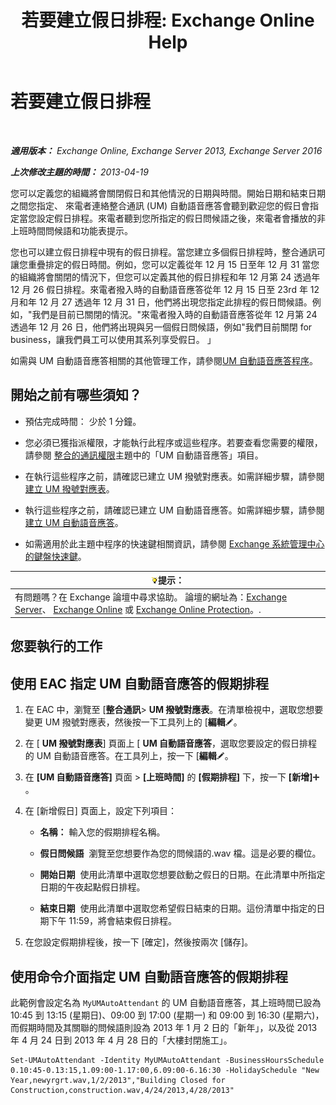 ﻿---
title: '若要建立假日排程: Exchange Online Help'
TOCTitle: 若要建立假日排程
ms:assetid: 0c5c51e4-5b51-451b-ab93-2cebf644dc96
ms:mtpsurl: https://technet.microsoft.com/zh-tw/library/Bb266921(v=EXCHG.150)
ms:contentKeyID: 50472541
ms.date: 05/23/2018
mtps_version: v=EXCHG.150
ms.translationtype: MT
---

# 若要建立假日排程

 

_**適用版本：** Exchange Online, Exchange Server 2013, Exchange Server 2016_

_**上次修改主題的時間：** 2013-04-19_

您可以定義您的組織將會關閉假日和其他情況的日期與時間。開始日期和結束日期之間您指定、 來電者連絡整合通訊 (UM) 自動語音應答會聽到歡迎您的假日會指定當您設定假日排程。來電者聽到您所指定的假日問候語之後，來電者會播放的非上班時間問候語和功能表提示。

您也可以建立假日排程中現有的假日排程。當您建立多個假日排程時，整合通訊可讓您重疊排定的假日時間。例如，您可以定義從年 12 月 15 日至年 12 月 31 當您的組織將會關閉的情況下，但您可以定義其他的假日排程和年 12 月第 24 透過年 12 月 26 假日排程。來電者撥入時的自動語音應答從年 12 月 15 日至 23rd 年 12 月和年 12 月 27 透過年 12 月 31 日，他們將出現您指定此排程的假日問候語。例如，"我們是目前已關閉的情況。"來電者撥入時的自動語音應答從年 12 月第 24 透過年 12 月 26 日，他們將出現與另一個假日問候語，例如"我們目前關閉 for business，讓我們員工可以使用其系列享受假日。 」

如需與 UM 自動語音應答相關的其他管理工作，請參閱[UM 自動語音應答程序](um-auto-attendant-procedures-exchange-2013-help.md)。

## 開始之前有哪些須知？

  - 預估完成時間： 少於 1 分鐘。

  - 您必須已獲指派權限，才能執行此程序或這些程序。若要查看您需要的權限，請參閱 [整合的通訊權限](unified-messaging-permissions-exchange-2013-help.md)主題中的「UM 自動語音應答」項目。

  - 在執行這些程序之前，請確認已建立 UM 撥號對應表。如需詳細步驟，請參閱[建立 UM 撥號對應表](create-a-um-dial-plan-exchange-2013-help.md)。

  - 執行這些程序之前，請確認已建立 UM 自動語音應答。如需詳細步驟，請參閱[建立 UM 自動語音應答](create-a-um-auto-attendant-exchange-2013-help.md)。

  - 如需適用於此主題中程序的快速鍵相關資訊，請參閱 [Exchange 系統管理中心的鍵盤快速鍵](keyboard-shortcuts-in-the-exchange-admin-center-exchange-online-protection-help.md)。

<table>
<thead>
<tr class="header">
<th><img src="images/Bb124558.tip(EXCHG.150).gif" title="提示" alt="提示" />提示：</th>
</tr>
</thead>
<tbody>
<tr class="odd">
<td>有問題嗎？在 Exchange 論壇中尋求協助。 論壇的網址為：<a href="https://go.microsoft.com/fwlink/p/?linkid=60612">Exchange Server</a>、 <a href="https://go.microsoft.com/fwlink/p/?linkid=267542">Exchange Online</a> 或 <a href="https://go.microsoft.com/fwlink/p/?linkid=285351">Exchange Online Protection</a>。.</td>
</tr>
</tbody>
</table>


## 您要執行的工作

## 使用 EAC 指定 UM 自動語音應答的假期排程

1.  在 EAC 中，瀏覽至 \[**整合通訊**\> **UM 撥號對應表**。在清單檢視中，選取您想要變更 UM 撥號對應表，然後按一下工具列上的 \[**編輯**![編輯圖示](images/JJ218640.6f53ccb2-1f13-4c02-bea0-30690e6ea71d(EXCHG.150).gif "編輯圖示")。

2.  在 \[ **UM 撥號對應表**\] 頁面上 \[ **UM 自動語音應答**，選取您要設定的假日排程的 UM 自動語音應答。在工具列上，按一下 \[**編輯**![編輯圖示](images/JJ218640.6f53ccb2-1f13-4c02-bea0-30690e6ea71d(EXCHG.150).gif "編輯圖示")。

3.  在 **\[UM 自動語音應答\]** 頁面 \> **\[上班時間\]** 的 **\[假期排程\]** 下，按一下 **\[新增\]**![加入圖示](images/JJ218640.c1e75329-d6d7-4073-a27d-498590bbb558(EXCHG.150).gif "加入圖示")。

4.  在 \[新增假日\] 頁面上，設定下列項目：
    
      - **名稱：** 輸入您的假期排程名稱。
    
      - **假日問候語**  瀏覽至您想要作為您的問候語的.wav 檔。這是必要的欄位。
    
      - **開始日期**  使用此清單中選取您想要啟動之假日的日期。在此清單中所指定日期的午夜起點假日排程。
    
      - **結束日期**  使用此清單中選取您希望假日結束的日期。這份清單中指定的日期下午 11:59，將會結束假日排程。

5.  在您設定假期排程後，按一下 \[確定\]，然後按兩次 \[儲存\]。

## 使用命令介面指定 UM 自動語音應答的假期排程

此範例會設定名為 `MyUMAutoAttendant` 的 UM 自動語音應答，其上班時間已設為 10:45 到 13:15 (星期日)、09:00 到 17:00 (星期一) 和 09:00 到 16:30 (星期六)，而假期時間及其關聯的問候語則設為 2013 年 1 月 2 日的「新年」，以及從 2013 年 4 月 24 日到 2013 年 4 月 28 日的「大樓封閉施工」。

    Set-UMAutoAttendant -Identity MyUMAutoAttendant -BusinessHoursSchedule 0.10:45-0.13:15,1.09:00-1.17:00,6.09:00-6.16:30 -HolidaySchedule "New Year,newyrgrt.wav,1/2/2013","Building Closed for Construction,construction.wav,4/24/2013,4/28/2013"

